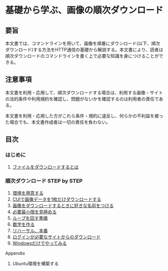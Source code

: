 # 基礎から学ぶ、画像の順次ダウンロード

## 要旨
本文書では、コマンドラインを用いて、画像を順番にダウンロード(以下、順次ダウンロード)する方法をHTTP通信の基礎から解説する。本文書により、読者は順次ダウンロードのコマンドラインを書く上で必要な知識を身につけることができる。

## 注意事項
本文書を利用・応用して、順次ダウンロードする場合は、利用する画像・サイトの法的条件や利用規約を確認し、問題がないかを確認するのは利用者の責任である。

本文書を利用・応用した方がこれら条件・規約に違反し、何らかの不利益を被った場合でも、本文書作成者は一切の責任を負わない。

## 目次

### はじめに
1. [ファイルをダウンロードするとは](https://github.com/ppppn/dh-workshop-for-historians/blob/master/how-to-wget/what-is-download.md)
### 順次ダウンロード STEP by STEP
1. [環境を用意する](https://github.com/ppppn/dh-workshop-for-historians/blob/master/how-to-wget/environment.md)
1. [CUIで画像データを1枚だけダウンロードする](https://github.com/ppppn/dh-workshop-for-historians/blob/master/how-to-wget/download-single-image.md)
1. [画像をダウンロードするときに好きな名前をつける](https://github.com/ppppn/dh-workshop-for-historians/blob/master/how-to-wget/save-as.md)
1. [必要最小限を見極める](https://github.com/ppppn/dh-workshop-for-historians/blob/master/how-to-wget/parameters.md)
1. [ループを回す準備](https://github.com/ppppn/dh-workshop-for-historians/blob/master/how-to-wget/loop-practice.md)
1. [数字を作る](https://github.com/ppppn/dh-workshop-for-historians/blob/master/how-to-wget/seq.md)
1. [リハーサル、本番](https://github.com/ppppn/dh-workshop-for-historians/blob/master/how-to-wget/download-images-sequentially.md)
1. [ログインが必要なサイトからのダウンロード](https://github.com/ppppn/dh-workshop-for-historians/blob/master/how-to-wget/using-cookie.md)
1. [Windowsだけでやってみる](https://github.com/ppppn/dh-workshop-for-historians/blob/master/how-to-wget/only-windows.md)

Appendix
1. Ubuntu環境を構築する